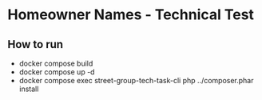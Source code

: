 # Homeowner Names - Technical Test

## How to run
- docker compose build
- docker compose up -d
- docker compose exec street-group-tech-task-cli php ../composer.phar install

